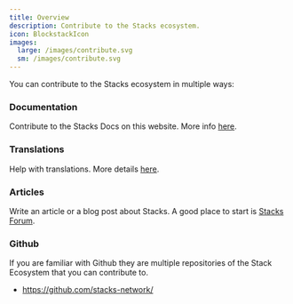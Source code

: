 ```yaml
---
title: Overview
description: Contribute to the Stacks ecosystem.
icon: BlockstackIcon
images:
  large: /images/contribute.svg
  sm: /images/contribute.svg
---
```


You can contribute to the Stacks ecosystem in multiple ways:

<!-- markdown-link-check-disable -->

### Documentation

Contribute to the Stacks Docs on this website. More info [here](docs).

### Translations

Help with translations. More details [here](translations).

<!-- markdown-link-check-enable-->

### Articles

Write an article or a blog post about Stacks. A good place to start is [Stacks Forum](https://forum.stacks.org).

### Github

If you are familiar with Github they are multiple repositories of the Stack Ecosystem that you can contribute to.

- https://github.com/stacks-network/
